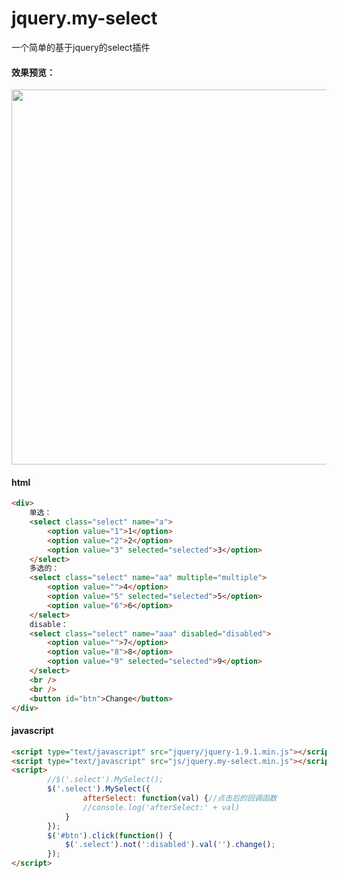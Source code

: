 # jquery.my-select
一个简单的基于jquery的select插件

#### 效果预览：

<img src="http://opok8iwaa.bkt.clouddn.com/image/github/jquery.my-selectjquery.my-select.png" style="width:600px;">

#### html

```html
<div>
	单选：
	<select class="select" name="a">
		<option value="1">1</option>
		<option value="2">2</option>
		<option value="3" selected="selected">3</option>
	</select>
	多选的：
	<select class="select" name="aa" multiple="multiple">
		<option value="">4</option>
		<option value="5" selected="selected">5</option>
		<option value="6">6</option>
	</select>
	disable：
	<select class="select" name="aaa" disabled="disabled">
		<option value="">7</option>
		<option value="8">8</option>
		<option value="9" selected="selected">9</option>
	</select>
	<br />
	<br />
	<button id="btn">Change</button>
</div>
```

#### javascript

```html
<script type="text/javascript" src="jquery/jquery-1.9.1.min.js"></script>
<script type="text/javascript" src="js/jquery.my-select.min.js"></script>
<script>
 		//$('.select').MySelect();
		$('.select').MySelect({
				afterSelect: function(val) {//点击后的回调函数
				//console.log('afterSelect:' + val)
			}
		});
		$('#btn').click(function() {
			$('.select').not(':disabled').val('').change();
		});
</script>
```

